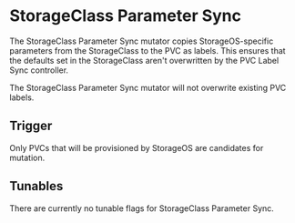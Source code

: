 # StorageClass Parameter Sync

The StorageClass Parameter Sync mutator copies StorageOS-specific parameters from the StorageClass to the PVC as labels.
This ensures that the defaults set in the StorageClass aren't overwritten by the PVC Label Sync controller.

The StorageClass Parameter Sync mutator will not overwrite existing PVC labels.

## Trigger

Only PVCs that will be provisioned by StorageOS are candidates for mutation.

## Tunables

There are currently no tunable flags for StorageClass Parameter Sync.
